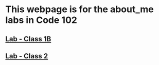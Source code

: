 # This webpage is for the about_me labs in Code 102

## [Lab - Class 1B](https://pgmorales76.github.io/about_me/lab_class_01_b/)


## [Lab - Class 2](https://pgmorales76.github.io/about_me/lab_class_02/)

